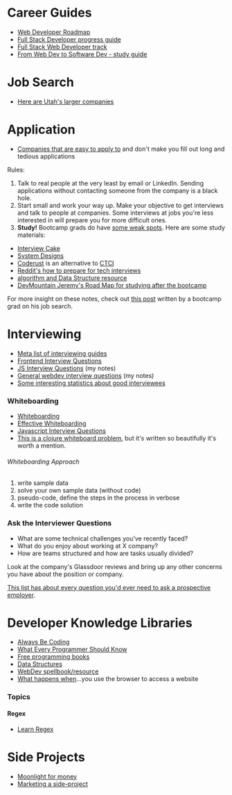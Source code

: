 # Career Guides
- [Web Developer Roadmap](https://github.com/kamranahmedse/developer-roadmap)
- [Full Stack Developer progress guide](https://github.com/shovanch/fullstack-webdev-path)
- [Full Stack Web Developer track](https://github.com/bmorelli25/Become-A-Full-Stack-Web-Developer)
- [From Web Dev to Software Dev - study guide](https://github.com/jwasham/coding-interview-university)

# Job Search
- [Here are Utah's larger companies](http://www.bigleap.com/utahs-best-brightest/)

# Application
- [Companies that are easy to apply to](https://github.com/j-delaney/easy-application) and don't make you fill out long and tedious applications

Rules:
1. Talk to real people at the very least by email or LinkedIn. Sending applications without contacting someone from the company is a black hole.
1. Start small and work your way up. Make your objective to get interviews and talk to people at companies. Some interviews at jobs you're less interested in will prepare you for more difficult ones.
1. **Study!** Bootcamp grads do have [some weak spots](http://blog.triplebyte.com/bootcamps-vs-college). Here are some study materials:
- [Interview Cake](https://www.interviewcake.com/)
- [System Designs](https://www.hiredintech.com/classrooms/system-design/lesson/60)
- [Coderust](https://www.educative.io/collection/5642554087309312/5679846214598656) is an alternative to [CTCI](https://github.com/careercup/ctci)
- [Reddit's how to prepare for tech interviews](https://www.reddit.com/r/cscareerquestions/comments/1jov24/heres_how_to_prepare_for_tech_interviews/)
- [algorithm and Data Structure resource](https://leetcode.com/)
- [DevMountain Jeremy's Road Map for studying after the bootcamp](https://docs.google.com/document/d/10gjpjAOJPg8KxOwLb6zz0lRvjHo71TDhnc1_XMcHqxg/edit)


For more insight on these notes, check out [this post](https://www.linkedin.com/pulse/5-key-learnings-from-post-bootcamp-job-search-felix-feng) written by a bootcamp grad on his job search.

# Interviewing
- [Meta list of interviewing guides](https://github.com/kdn251/interviews)
- [Frontend Interview Questions](https://github.com/h5bp/Front-end-Developer-Interview-Questions)
- [JS Interview Questions](./../javascript/js-interview.md) (my notes)
- [General webdev interview questions](./interview-questions) (my notes)
- [Some interesting statistics about good interviewees](https://triplebyte.com/blog/technical-interview-performance-by-editor-os-language)


### Whiteboarding
- [Whiteboarding](https://writing.pupius.co.uk/whiteboarding-4df873dbba2e#.pml18dss0)
- [Effective Whiteboarding](http://www.coderust.com/blog/2014/04/10/effective-whiteboarding-during-programming-interviews/)
- [Javascript Interview Questions](https://github.com/kennymkchan/interview-questions-in-javascript)
- [This is a clojure whiteboard problem](https://aphyr.com/posts/340-acing-the-technical-interview), but it's written so beautifully it's worth a mention.

###### Whiteboarding Approach
1. write sample data
2. solve your own sample data (without code)
3. pseudo-code, define the steps in the process in verbose
4. write the code solution


### Ask the Interviewer Questions
- What are some technical challenges you’ve recently faced?
- What do you enjoy about working at X company?
- How are teams structured and how are tasks usually divided?

Look at the company's Glassdoor reviews and bring up any other concerns you have about the position or company.

[This list has about every question you'd ever need to ask a prospective employer](https://github.com/ChiperSoft/InterviewThis).


# Developer Knowledge Libraries
- [Always Be Coding](https://medium.com/always-be-coding/abc-always-be-coding-d5f8051afce2#.4wconhaof)
- [What Every Programmer Should Know](https://github.com/mr-mig/every-programmer-should-know)
- [Free programming books](https://github.com/EbookFoundation/free-programming-books)
- [Data Structures](https://www.interviewcake.com/article/python/data-structures-coding-interview)
- [WebDev spellbook/resource](https://github.com/dexteryy/spellbook-of-modern-webdev)
- [What happens when](https://github.com/alex/what-happens-when)...you use the browser to access a website

### Topics

#### Regex
- [Learn Regex](https://github.com/zeeshanu/learn-regex)


# Side Projects
- [Moonlight for money](https://github.com/mezod/awesome-indie)
- [Marketing a side-project](https://github.com/karllhughes/side-project-marketing/blob/master/marketing-checklist.md)
